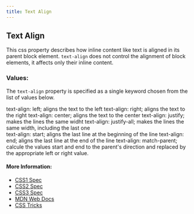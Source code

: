 ```yaml
---
title: Text Align
---
```

## Text Align

This css property describes how inline content like text is aligned in its parent block element. `text-align` does not control the alignment of block elements, it affects only their inline content.

### Values:
The `text-align` property is specified as a single keyword chosen from the list of values below.  

text-align: left;  aligns the text to the left
text-align: right; aligns the text to the right
text-align: center; aligns the text to the center 
text-align: justify; makes the lines the same widht 
text-align: justify-all; makes the lines the same width, including the last one  
text-align: start;  aligns the last line at the beginning of the line
text-align: end;  aligns the last line at the end of the line
text-align: match-parent;  calcule the values start and end to the parent's direction and replaced by the appropriate left or right value.

#### More Information:
- <a href='https://www.w3.org/TR/REC-CSS1/#text-align' target='_blank' rel='nofollow'>CSS1 Spec</a>
- <a href='https://www.w3.org/TR/CSS21/text.html#alignment-prop' target='_blank' rel='nofollow'>CSS2 Spec</a>
- <a href='https://www.w3.org/TR/css-text-3/#justification' target='_blank' rel='nofollow'>CSS3 Spec</a>
- <a href='https://developer.mozilla.org/en-US/docs/Web/CSS/text-align' target='_blank' rel='nofollow'>MDN Web Docs</a>
- <a href='https://css-tricks.com/almanac/properties/t/text-align/' target='_blank' rel='nofollow'>CSS Tricks</a>
